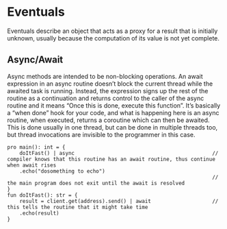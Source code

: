 # Eventuals

Eventuals describe an object that acts as a proxy for a result that is initially unknown, usually because the computation of its value is not yet complete. 

## Async/Await
Async methods are intended to be non-blocking operations. An await expression in an async routine doesn’t block the current thread while the awaited task is running. Instead, the expression signs up the rest of the routine as a continuation and returns control to the caller of the async routine and it means “Once this is done, execute this function”. It’s basically a “when done” hook for your code, and what is happening here is an async routine, when executed, returns a coroutine which can then be awaited. This is done usually in one thread, but can be done in multiple threads too, but thread invocations are invisible to the programmer in this case.
```
pro main(): int = {
    doItFast() | async                                             // compiler knows that this routine has an await routine, thus continue when await rises
    .echo("dosomething to echo")
                                                                   // the main program does not exit until the await is resolved
}
fun doItFast(): str = {
    result = client.get(address).send() | await                    // this tells the routine that it might take time
    .echo(result)
}
```
